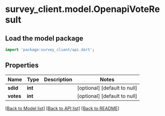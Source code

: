 # survey_client.model.OpenapiVoteResult

## Load the model package
```dart
import 'package:survey_client/api.dart';
```

## Properties
Name | Type | Description | Notes
------------ | ------------- | ------------- | -------------
**sdid** | **int** |  | [optional] [default to null]
**votes** | **int** |  | [optional] [default to null]

[[Back to Model list]](../README.md#documentation-for-models) [[Back to API list]](../README.md#documentation-for-api-endpoints) [[Back to README]](../README.md)


